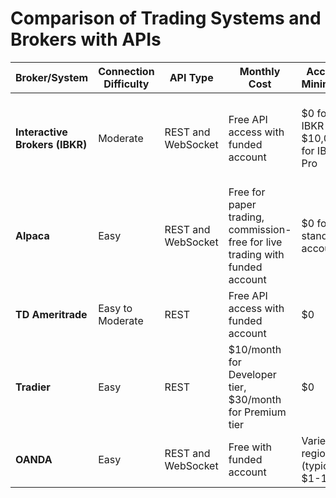 # Comparison of Trading Systems and Brokers with APIs

| Broker/System | Connection Difficulty | API Type | Monthly Cost | Account Minimums | Commission | Python Library |
|---------------|----------------------|----------|--------------|------------------|------------|----------------|
| **Interactive Brokers (IBKR)** | Moderate | REST and WebSocket | Free API access with funded account | $0 for IBKR Lite, $10,000 for IBKR Pro | IBKR Lite: Commission-free for US stocks; IBKR Pro: Tiered pricing starting at $0.0035 per share ($0.35 minimum) | `ib_insync` (third-party wrapper for official API) |
| **Alpaca** | Easy | REST and WebSocket | Free for paper trading, commission-free for live trading with funded account | $0 for standard accounts | Commission-free for standard accounts; Alpaca Pro has volume-based pricing | Official `alpaca-trade-api-python` |
| **TD Ameritrade** | Easy to Moderate | REST | Free API access with funded account | $0 | $0 for online equity trades | `tda-api` (third-party) |
| **Tradier** | Easy | REST | $10/month for Developer tier, $30/month for Premium tier | $0 | $0 for Developer tier (with limitations), $0.35 per options contract for Premium | No official library, but REST API is simple to use |
| **OANDA** | Easy | REST and WebSocket | Free with funded account | Varies by region (typically $1-100) | Spread-based pricing model | `oandapyV20` |